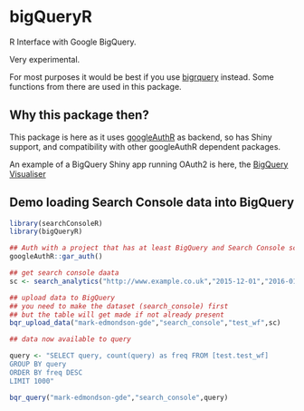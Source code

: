 # bigQueryR
R Interface with Google BigQuery.

Very experimental.

For most purposes it would be best if you use [bigrquery](https://github.com/hadley/bigrquery) instead.  Some functions from there are used in this package.

## Why this package then?

This package is here as it uses [googleAuthR](https://github.com/MarkEdmondson1234/googleAuthR) as backend, so has Shiny support, and compatibility with other googleAuthR dependent packages.

An example of a BigQuery Shiny app running OAuth2 is here, the [BigQuery Visualiser](https://mark.shinyapps.io/bigquery-viz/)

## Demo loading Search Console data into BigQuery

```r
library(searchConsoleR)
library(bigQueryR)

## Auth with a project that has at least BigQuery and Search Console scope
googleAuthR::gar_auth()

## get search console daata
sc <- search_analytics("http://www.example.co.uk","2015-12-01","2016-01-28", dimensions = c("date","query"), rowLimit = 5000)

## upload data to BigQuery
## you need to make the dataset (search_console) first
## but the table will get made if not already present
bqr_upload_data("mark-edmondson-gde","search_console","test_wf",sc)

## data now available to query

query <- "SELECT query, count(query) as freq FROM [test.test_wf] 
GROUP BY query
ORDER BY freq DESC
LIMIT 1000"

bqr_query("mark-edmondson-gde","search_console",query)

```
